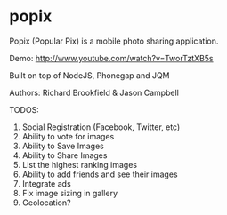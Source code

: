 popix
=====

Popix (Popular Pix) is a mobile photo sharing application.

Demo: http://www.youtube.com/watch?v=TworTztXB5s

Built on top of NodeJS, Phonegap and JQM


Authors:
Richard Brookfield & Jason Campbell


TODOS:

1. Social Registration (Facebook, Twitter, etc)
2. Ability to vote for images
3. Ability to Save Images
4. Ability to Share Images
5. List the highest ranking images
6. Ability to add friends and see their images
7. Integrate ads
8. Fix image sizing in gallery
9. Geolocation?